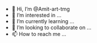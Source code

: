 - 👋 Hi, I’m @Amit-art-tmg
- 👀 I’m interested in ...
- 🌱 I’m currently learning ...
- 💞️ I’m looking to collaborate on ...
- 📫 How to reach me ...

<!---
Amit-art-tmg/Amit-art-tmg is a ✨ special ✨ repository because its `README.md` (this file) appears on your GitHub profile.
You can click the Preview link to take a look at your changes.
--->
